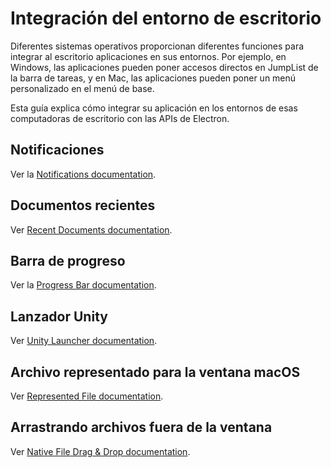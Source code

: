 # Integración del entorno de escritorio

Diferentes sistemas operativos proporcionan diferentes funciones para integrar al escritorio aplicaciones en sus entornos. Por ejemplo, en Windows, las aplicaciones pueden poner accesos directos en JumpList de la barra de tareas, y en Mac, las aplicaciones pueden poner un menú personalizado en el menú de base.

Esta guía explica cómo integrar su aplicación en los entornos de esas computadoras de escritorio con las APIs de Electron.

## Notificaciones

Ver la [Notifications documentation](notifications.md).

## Documentos recientes

Ver [Recent Documents documentation](recent-documents.md).

## Barra de progreso

Ver la [Progress Bar documentation](progress-bar.md).

## Lanzador Unity

Ver [Unity Launcher documentation](https://help.ubuntu.com/community/UnityLaunchersAndDesktopFiles#Adding_shortcuts_to_a_launcher).

## Archivo representado para la ventana macOS

Ver [Represented File documentation](represented-file.md).

## Arrastrando archivos fuera de la ventana

Ver [Native File Drag & Drop documentation](native-file-drag-drop.md).
